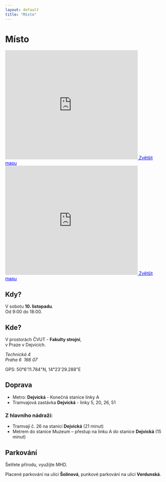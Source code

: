 ```yaml
---
layout: default
title: "Místo"
---
```



Místo
==============================

<section id="location">
	<div class="row callouts">
		<div class="span6">
			<iframe width="425" height="350" frameborder="0" scrolling="no" marginheight="0" marginwidth="0" src="https://maps.google.cz/maps?q=Technick%C3%A1+4&amp;ie=UTF8&amp;hq=&amp;hnear=Technick%C3%A1+1902%2F4,+160+00+Praha&amp;t=m&amp;brcurrent=5,0,0&amp;source=embed&amp;ll=50.108855,14.392519&amp;spn=0.019266,0.036478&amp;z=14&amp;iwloc=A&amp;output=embed"></iframe><a href="https://maps.google.cz/maps?q=Technick%C3%A1+4&amp;ie=UTF8&amp;hq=&amp;hnear=Technick%C3%A1+1902%2F4,+160+00+Praha&amp;t=m&amp;brcurrent=5,0,0&amp;source=embed&amp;ll=50.108855,14.392519&amp;spn=0.019266,0.036478&amp;z=14&amp;iwloc=A" style="color:#0000FF;text-align:left"><span class="icon-map-marker"></span> Zvětšit mapu</a>
		</div>
		<div class="span6">
			<iframe width="425" height="350" frameborder="0" scrolling="no" marginheight="0" marginwidth="0" src="https://maps.google.cz/maps?q=Technick%C3%A1+4&amp;layer=c&amp;sll=50.102921,14.391690&amp;cbp=13,359.61,,0,-1.7&amp;cbll=50.102931,14.391362&amp;brcurrent=5,0,0&amp;ie=UTF8&amp;hq=&amp;hnear=Technick%C3%A1+1902%2F4,+160+00+Praha&amp;t=m&amp;panoid=txBo0E3dDfCKG7z3BICn2A&amp;source=embed&amp;ll=50.097418,14.39136&amp;spn=0.019271,0.036478&amp;z=14&amp;output=svembed"></iframe><a href="https://maps.google.cz/maps?q=Technick%C3%A1+4&amp;layer=c&amp;sll=50.102921,14.391690&amp;cbp=13,359.61,,0,-1.7&amp;cbll=50.102931,14.391362&amp;brcurrent=5,0,0&amp;ie=UTF8&amp;hq=&amp;hnear=Technick%C3%A1+1902%2F4,+160+00+Praha&amp;t=m&amp;panoid=txBo0E3dDfCKG7z3BICn2A&amp;source=embed&amp;ll=50.097418,14.39136&amp;spn=0.019271,0.036478&amp;z=14" style="color:#0000FF;text-align:left"><span class="icon-map-marker"></span> Zvětšit mapu</a>
		</div>		
	</div>
	<div class="row callouts">
		<div class="span3 when">
			<h2>Kdy?</h2>
			<p>
		        V sobotu <strong>10. listopadu</strong>.<br />
		        Od 9:00 do 18:00.
		     </p>
		</div>
		<div class="span3 where">
			<h2>Kde?</h2>
		  	<p>
		        V prostorách ČVUT - <strong>Fakulty strojní</strong>, <br />
		        v Praze v Dejvicích.
	      	</p>
	      	<address>
	        	Technická 4<br />
	        	Praha 6&nbsp;&nbsp;166 07
	      	</address>
	      	<p>
		        GPS: 50°6'11.784"N, 14°23'29.288"E
	      	</p>	      	
		</div>
		<div class="span3 vehicle">
			<h2>Doprava</h2>  
			<ul>
		    	<li>Metro: <strong>Dejvická</strong> - Konečná stanice linky A</li>
				<li>Tramvajová zastávka <strong>Dejvická</strong> - linky 5, 20, 26, 51</li>		
			</ul>
		    <h3>Z hlavního nádraží:</h3>
		    <ul>
		    	<li>Tramvají č. 26 na stanici <strong>Dejvická</strong> (21 minut)</li>
				<li>Metrem do stanice Muzeum – přestup na linku A do stanice <strong>Dejvická</strong> (15 minut)</li>		
			</ul>
		</div>
		<div class="span3 parking">
			<h2>Parkování</h2>  
		    <p>Šetřete přírodu, využijte MHD.</p>
			<p>Placené parkování na ulici <strong>Šolínová</strong>, punkové parkování na ulici <strong>Verdunská</strong>.</p>
		</div>
	</div>
</section>
